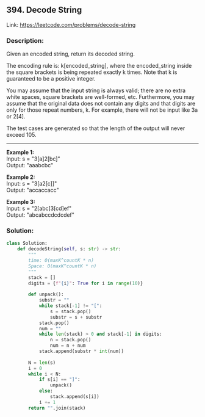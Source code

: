 ## 394. Decode String
Link: https://leetcode.com/problems/decode-string

### Description:  
Given an encoded string, return its decoded string.  

The encoding rule is: k[encoded_string], where the encoded_string inside the square brackets is being repeated exactly k times. Note that k is guaranteed to be a positive integer.  

You may assume that the input string is always valid; there are no extra white spaces, square brackets are well-formed, etc. Furthermore, you may assume that the original data does not contain any digits and that digits are only for those repeat numbers, k. For example, there will not be input like 3a or 2[4].  

The test cases are generated so that the length of the output will never exceed 105.  

---

**Example 1:**  
Input: s = "3[a]2[bc]"  
Output: "aaabcbc"  

**Example 2:**  
Input: s = "3[a2[c]]"  
Output: "accaccacc"  

**Example 3:**  
Input: s = "2[abc]3[cd]ef"  
Output: "abcabccdcdcdef"  


### Solution: 
```python
class Solution:
    def decodeString(self, s: str) -> str:
        """
        time: O(maxK^countK * n)
        Space: O(maxK^countK * n)
        """
        stack = []
        digits = {f"{i}": True for i in range(10)}
        
        def unpack():
            substr = ""
            while stack[-1] != "[":
                s = stack.pop()
                substr = s + substr
            stack.pop()
            num = ""
            while len(stack) > 0 and stack[-1] in digits:
                n = stack.pop()
                num = n + num
            stack.append(substr * int(num))
        
        N = len(s)
        i = 0
        while i < N:
            if s[i] == "]":
                unpack()
            else:
                stack.append(s[i])
            i += 1
        return "".join(stack)

```
